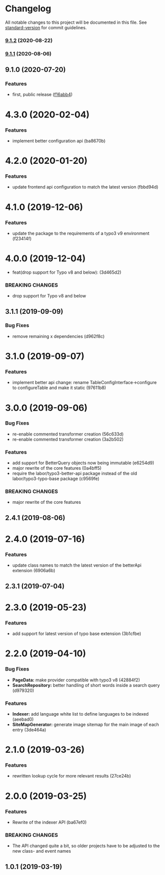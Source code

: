 # Changelog

All notable changes to this project will be documented in this file. See [standard-version](https://github.com/conventional-changelog/standard-version) for commit guidelines.

### [9.1.2](https://github.com/labor-digital/typo3-search-and-index/compare/v9.1.1...v9.1.2) (2020-08-22)

### [9.1.1](https://github.com/labor-digital/typo3-search-and-index/compare/v9.1.0...v9.1.1) (2020-08-06)

## 9.1.0 (2020-07-20)


### Features

* first, public release ([f16abb4](https://github.com/labor-digital/typo3-search-and-index/commit/f16abb4a664c9a55ee123990b4fc0d9c9f503fa0))

# 4.3.0 (2020-02-04)


### Features

* implement better configuration api (ba8670b)



# 4.2.0 (2020-01-20)


### Features

* update frontend api configuration to match the latest version (fbbd94d)



# 4.1.0 (2019-12-06)


### Features

* update the package to the requirements of a typo3 v9 environment (f23414f)



# 4.0.0 (2019-12-04)


* feat(drop support for Typo v8 and below): (3d465d2)


### BREAKING CHANGES

* drop support for Typo v8 and below



## 3.1.1 (2019-09-09)


### Bug Fixes

* remove remaining x dependencies (d962f8c)



# 3.1.0 (2019-09-07)


### Features

* implement better api change: rename TableConfigInterface->configure to configureTable and make it static (97611b8)



# 3.0.0 (2019-09-06)


### Bug Fixes

* re-enable commented transformer creation (56c633d)
* re-enable commented transformer creation (3a2b502)


### Features

* add support for BetterQuery objects now being immutable (e6254d9)
* major rewrite of the core features (0a4bff5)
* require the labor/typo3-better-api package instead of the old labor/typo3-typo-base package (c9569fe)


### BREAKING CHANGES

* major rewrite of the core features



## 2.4.1 (2019-08-06)



# 2.4.0 (2019-07-16)


### Features

* update class names to match the latest version of the betterApi extension (6906a6b)



## 2.3.1 (2019-07-04)



# 2.3.0 (2019-05-23)


### Features

* add support for latest version of typo base extension (3b1cfbe)



# 2.2.0 (2019-04-10)


### Bug Fixes

* **PageData:** make provider compatible with typo3 v8 (42884f2)
* **SearchRepository:** better handling of short words inside a search query (d979320)


### Features

* **Indexer:** add language white list to define languages to be indexed (aeebad0)
* **SiteMapGenerator:** generate image sitemap for the main image of each entry (3de464a)



# 2.1.0 (2019-03-26)


### Features

* rewritten lookup cycle for more relevant results (27ce24b)



# 2.0.0 (2019-03-25)


### Features

* Rewrite of the indexer API (ba67ef0)


### BREAKING CHANGES

* The API changed quite a bit, so older projects have to
be adjusted to the new class- and event names



## 1.0.1 (2019-03-19)
